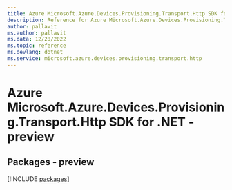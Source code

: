 ```yaml
---
title: Azure Microsoft.Azure.Devices.Provisioning.Transport.Http SDK for .NET
description: Reference for Azure Microsoft.Azure.Devices.Provisioning.Transport.Http SDK for .NET
author: pallavit
ms.author: pallavit
ms.data: 12/28/2022
ms.topic: reference
ms.devlang: dotnet
ms.service: microsoft.azure.devices.provisioning.transport.http
---
```

# Azure Microsoft.Azure.Devices.Provisioning.Transport.Http SDK for .NET - preview
## Packages - preview
[!INCLUDE [packages](microsoft.azure.devices.provisioning.transport.http-index.md)]